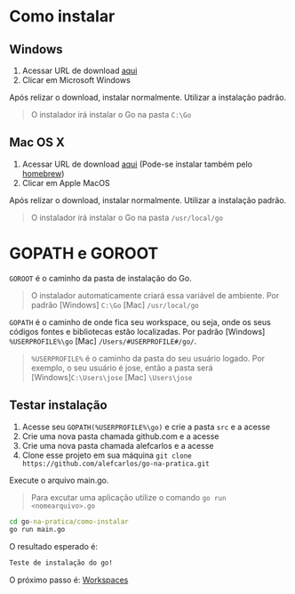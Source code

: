 # Como instalar

## Windows

1. Acessar URL de download [aqui](https://golang.org/dl/)
2. Clicar em Microsoft Windows

Após relizar o download, instalar normalmente. Utilizar a instalação padrão.

> O instalador irá instalar o Go na pasta `C:\Go`

## Mac OS X

1. Acessar URL de download [aqui](https://golang.org/dl/) (Pode-se instalar também pelo [homebrew](http://brewformulas.org/Go))
2. Clicar em Apple MacOS

Após relizar o download, instalar normalmente. Utilizar a instalação padrão.

> O instalador irá instalar o Go na pasta `/usr/local/go`

# GOPATH e GOROOT

`GOROOT` é o caminho da pasta de instalação do Go.

> O instalador  automaticamente criará essa variável de ambiente. Por padrão [Windows] `C:\Go` [Mac] `/usr/local/go`

`GOPATH` é o caminho de onde fica seu workspace, ou seja, onde os seus códigos fontes e bibliotecas estão localizadas. Por padrão [Windows] `%USERPROFILE%\go` [Mac] `/Users/#USERPROFILE#/go/`.

> `%USERPROFILE%` é o caminho da pasta do seu usuário logado. Por exemplo, o seu usuário é jose, então a pasta será [Windows]`C:\Users\jose` [Mac] `\Users\jose`

## Testar instalação

1. Acesse seu `GOPATH(%USERPROFILE%\go)` e crie a pasta `src` e a acesse
2. Crie uma nova pasta chamada github.com e a acesse
3. Crie uma nova pasta chamada alefcarlos e a acesse
4. Clone esse projeto em sua máquina `git clone https://github.com/alefcarlos/go-na-pratica.git`

Execute o arquivo main.go.

> Para excutar uma aplicação utilize o comando `go run <nomearquivo>.go`

```cmd
cd go-na-pratica/como-instalar
go run main.go
```

O resultado esperado é:

```cmd 
Teste de instalação do go!
```

O próximo passo é: [Workspaces](/workspaces)